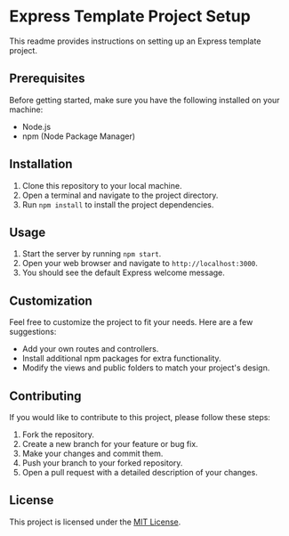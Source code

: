 # Express Template Project Setup

This readme provides instructions on setting up an Express template project.

## Prerequisites

Before getting started, make sure you have the following installed on your machine:

-   Node.js
-   npm (Node Package Manager)

## Installation

1. Clone this repository to your local machine.
2. Open a terminal and navigate to the project directory.
3. Run `npm install` to install the project dependencies.

## Usage

1. Start the server by running `npm start`.
2. Open your web browser and navigate to `http://localhost:3000`.
3. You should see the default Express welcome message.

## Customization

Feel free to customize the project to fit your needs. Here are a few suggestions:

-   Add your own routes and controllers.
-   Install additional npm packages for extra functionality.
-   Modify the views and public folders to match your project's design.

## Contributing

If you would like to contribute to this project, please follow these steps:

1. Fork the repository.
2. Create a new branch for your feature or bug fix.
3. Make your changes and commit them.
4. Push your branch to your forked repository.
5. Open a pull request with a detailed description of your changes.

## License

This project is licensed under the [MIT License](LICENSE).
